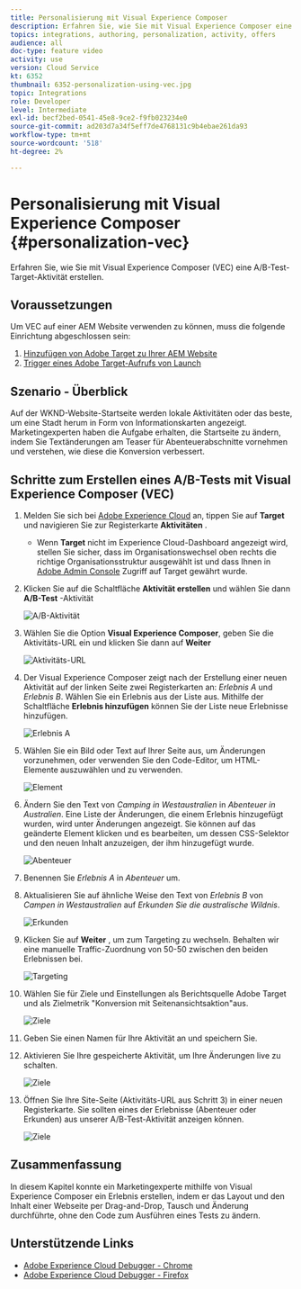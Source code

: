 ```yaml
---
title: Personalisierung mit Visual Experience Composer
description: Erfahren Sie, wie Sie mit Visual Experience Composer eine Adobe Target-Aktivität erstellen.
topics: integrations, authoring, personalization, activity, offers
audience: all
doc-type: feature video
activity: use
version: Cloud Service
kt: 6352
thumbnail: 6352-personalization-using-vec.jpg
topic: Integrations
role: Developer
level: Intermediate
exl-id: becf2bed-0541-45e8-9ce2-f9fb023234e0
source-git-commit: ad203d7a34f5eff7de4768131c9b4ebae261da93
workflow-type: tm+mt
source-wordcount: '518'
ht-degree: 2%

---
```


# Personalisierung mit Visual Experience Composer {#personalization-vec}

Erfahren Sie, wie Sie mit Visual Experience Composer (VEC) eine A/B-Test-Target-Aktivität erstellen.

## Voraussetzungen

Um VEC auf einer AEM Website verwenden zu können, muss die folgende Einrichtung abgeschlossen sein:

1. [Hinzufügen von Adobe Target zu Ihrer AEM Website](./add-target-launch-extension.md)
1. [Trigger eines Adobe Target-Aufrufs von Launch](./load-and-fire-target.md)

## Szenario - Überblick

Auf der WKND-Website-Startseite werden lokale Aktivitäten oder das beste, um eine Stadt herum in Form von Informationskarten angezeigt. Marketingexperten haben die Aufgabe erhalten, die Startseite zu ändern, indem Sie Textänderungen am Teaser für Abenteuerabschnitte vornehmen und verstehen, wie diese die Konversion verbessert.

## Schritte zum Erstellen eines A/B-Tests mit Visual Experience Composer (VEC)

1. Melden Sie sich bei [Adobe Experience Cloud](https://experience.adobe.com/) an, tippen Sie auf __Target__ und navigieren Sie zur Registerkarte __Aktivitäten__ .

   + Wenn __Target__ nicht im Experience Cloud-Dashboard angezeigt wird, stellen Sie sicher, dass im Organisationswechsel oben rechts die richtige Organisationsstruktur ausgewählt ist und dass Ihnen in [Adobe Admin Console](https://adminconsole.adobe.com/) Zugriff auf Target gewährt wurde.

1. Klicken Sie auf die Schaltfläche **Aktivität erstellen** und wählen Sie dann **A/B-Test** -Aktivität

   ![A/B-Aktivität](assets/ab-target-activity.png)

1. Wählen Sie die Option **Visual Experience Composer**, geben Sie die Aktivitäts-URL ein und klicken Sie dann auf **Weiter**

   ![Aktivitäts-URL](assets/ab-test-url.png)

1. Der Visual Experience Composer zeigt nach der Erstellung einer neuen Aktivität auf der linken Seite zwei Registerkarten an: *Erlebnis A* und *Erlebnis B*. Wählen Sie ein Erlebnis aus der Liste aus. Mithilfe der Schaltfläche **Erlebnis hinzufügen** können Sie der Liste neue Erlebnisse hinzufügen.

   ![Erlebnis A](assets/experience.png)

1. Wählen Sie ein Bild oder Text auf Ihrer Seite aus, um Änderungen vorzunehmen, oder verwenden Sie den Code-Editor, um HTML-Elemente auszuwählen und zu verwenden.

   ![Element](assets/select-element.png)

1. Ändern Sie den Text von *Camping in Westaustralien* in *Abenteuer in Australien*. Eine Liste der Änderungen, die einem Erlebnis hinzugefügt wurden, wird unter Änderungen angezeigt. Sie können auf das geänderte Element klicken und es bearbeiten, um dessen CSS-Selektor und den neuen Inhalt anzuzeigen, der ihm hinzugefügt wurde.

   ![Abenteuer](assets/adventures.png)

1. Benennen Sie *Erlebnis A* in *Abenteuer* um.
1. Aktualisieren Sie auf ähnliche Weise den Text von *Erlebnis B* von *Campen in Westaustralien* auf *Erkunden Sie die australische Wildnis*.

   ![Erkunden](assets/explore.png)

1. Klicken Sie auf **Weiter** , um zum Targeting zu wechseln. Behalten wir eine manuelle Traffic-Zuordnung von 50-50 zwischen den beiden Erlebnissen bei.

   ![Targeting](assets/targeting.png)

1. Wählen Sie für Ziele und Einstellungen als Berichtsquelle Adobe Target und als Zielmetrik &quot;Konversion mit Seitenansichtsaktion&quot;aus.

   ![Ziele](assets/goals.png)

1. Geben Sie einen Namen für Ihre Aktivität an und speichern Sie.
1. Aktivieren Sie Ihre gespeicherte Aktivität, um Ihre Änderungen live zu schalten.

   ![Ziele](assets/activate.png)

1. Öffnen Sie Ihre Site-Seite (Aktivitäts-URL aus Schritt 3) in einer neuen Registerkarte. Sie sollten eines der Erlebnisse (Abenteuer oder Erkunden) aus unserer A/B-Test-Aktivität anzeigen können.

   ![Ziele](assets/publish.png)

## Zusammenfassung

In diesem Kapitel konnte ein Marketingexperte mithilfe von Visual Experience Composer ein Erlebnis erstellen, indem er das Layout und den Inhalt einer Webseite per Drag-and-Drop, Tausch und Änderung durchführte, ohne den Code zum Ausführen eines Tests zu ändern.

## Unterstützende Links

+ [Adobe Experience Cloud Debugger - Chrome](https://chrome.google.com/webstore/detail/adobe-experience-cloud-de/ocdmogmohccmeicdhlhhgepeaijenapj)
+ [Adobe Experience Cloud Debugger - Firefox](https://addons.mozilla.org/en-US/firefox/addon/adobe-experience-platform-dbg/)
